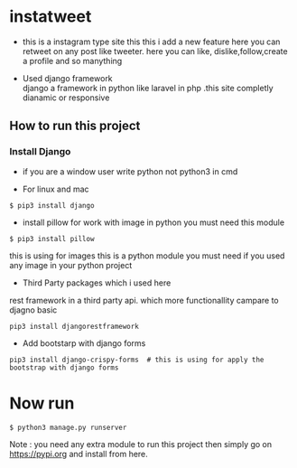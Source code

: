 # instatweet
- this is a instagram type site this  this i add a new feature here you can retweet on any post like tweeter. here you can like, dislike,follow,create a profile and so manything

- Used django framework  
django a framework in python like laravel in php .this site completly dianamic or responsive 

## How to run this project

### Install Django 

- if you are a window user write python not python3 in cmd


- For linux and mac
 ```
 $ pip3 install django
 ```

 - install pillow for work with image in python you must need this module
 ```
 $ pip3 install pillow    
 ```
 this is using for images  this is a python module you must need if you used any image in your python project
 
 - Third Party packages which i used here 
 
 rest framework in a third party api. which more functionallity campare to djagno basic
 ```
 pip3 install djangorestframework 
 ```

 - Add bootstarp with django forms
 ```
 pip3 install django-crispy-forms  # this is using for apply the bootstrap with django forms 
 ```
 # Now run 
 
 ```
 $ python3 manage.py runserver 
 ```
 
 Note : you need any extra module to run this project then simply go on  https://pypi.org  and install from here. 
 
 
 
 
 
 
 
 
 
